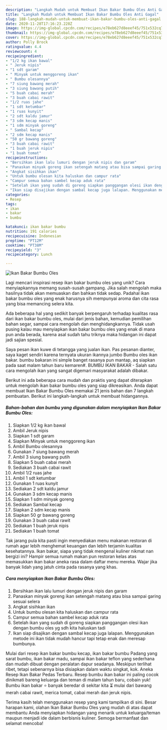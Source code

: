 ```yaml
---
description: "Langkah Mudah untuk Membuat Ikan Bakar Bumbu Oles Anti Gagal"
title: "Langkah Mudah untuk Membuat Ikan Bakar Bumbu Oles Anti Gagal"
slug: 188-langkah-mudah-untuk-membuat-ikan-bakar-bumbu-oles-anti-gagal
date: 2020-11-28T17:16:23.228Z
image: https://img-global.cpcdn.com/recipes/e78eb627d8eeef45/751x532cq70/ikan-bakar-bumbu-oles-foto-resep-utama.jpg
thumbnail: https://img-global.cpcdn.com/recipes/e78eb627d8eeef45/751x532cq70/ikan-bakar-bumbu-oles-foto-resep-utama.jpg
cover: https://img-global.cpcdn.com/recipes/e78eb627d8eeef45/751x532cq70/ikan-bakar-bumbu-oles-foto-resep-utama.jpg
author: Polly Brock
ratingvalue: 4.4
reviewcount: 4
recipeingredient:
- "1/2 kg ikan bawal"
- " Jeruk nipis"
- "1 sdt garam"
- " Minyak untuk menggoreng ikan"
- " Bumbu olesannya"
- "7 siung bawang merah"
- "3 siung bawang putih"
- "5 buah cabai merah"
- "3 buah cabai rawit"
- "1/2 ruas jahe"
- "1 sdt ketumbar"
- "1 ruas kunyit"
- "2 sdt kaldu jamur"
- "3 sdm kecap manis"
- "1 sdm minyak goreng"
- " Sambal kecap"
- "2 sdm kecap manis"
- "50 gr bawang goreng"
- "3 buah cabai rawit"
- "1 buah jeruk nipis"
- "1 buah tomat"
recipeinstructions:
- "Bersihkan ikan lalu lumuri dengan jeruk nipis dan garam"
- "Panaskan minyak goreng ikan setengah matang atau bisa sampai garing sesuai selera"
- "Angkat sisihkan ikan"
- "Untuk bumbu olesan kita haluskan dan campur rata"
- "Campur semua bahan sambel kecap aduk rata"
- "Setelah ikan yang sudah di goreng siapkan panggangan olesi ikan dengan bumbu oles yg sdh kita haluskan tadi"
- "Ikan siap disajikan dengan sambal kecap juga lalapan. Menggunakan metode ini ikan tidak mudah hancur tapi tetap enak dan meresap bumbunya."
categories:
- Resep
tags:
- ikan
- bakar
- bumbu

katakunci: ikan bakar bumbu 
nutrition: 191 calories
recipecuisine: Indonesian
preptime: "PT12M"
cooktime: "PT38M"
recipeyield: "3"
recipecategory: Lunch

---
```



![Ikan Bakar Bumbu Oles](https://img-global.cpcdn.com/recipes/e78eb627d8eeef45/751x532cq70/ikan-bakar-bumbu-oles-foto-resep-utama.jpg)

Lagi mencari inspirasi resep ikan bakar bumbu oles yang unik? Cara menyiapkannya memang susah-susah gampang. Jika salah mengolah maka hasilnya tidak akan memuaskan dan bahkan tidak sedap. Padahal ikan bakar bumbu oles yang enak harusnya sih mempunyai aroma dan cita rasa yang bisa memancing selera kita.

Ada beberapa hal yang sedikit banyak berpengaruh terhadap kualitas rasa dari ikan bakar bumbu oles, mulai dari jenis bahan, kemudian pemilihan bahan segar, sampai cara mengolah dan menghidangkannya. Tidak usah pusing kalau mau menyiapkan ikan bakar bumbu oles yang enak di mana pun anda berada, karena asal sudah tahu triknya maka hidangan ini dapat jadi sajian spesial.

Saya pesan ikan kuwe di tetangga yang jualan ikan. Pas pesanan dianter, saya kaget sendiri karena ternyata ukuran ikannya jumbo Bumbu oles ikan bakar. bumbu bakaran ini simple banget rasanya pun mantap, aq siapkan pada saat malam tahun baru kemaren#. BUMBU IKAN BAKAR - Salah satu cara mengolah ikan yang sangat digemari masyarakat adalah dibakar.


Berikut ini ada beberapa cara mudah dan praktis yang dapat diterapkan untuk mengolah ikan bakar bumbu oles yang siap dikreasikan. Anda dapat membuat Ikan Bakar Bumbu Oles memakai 21 jenis bahan dan 7 langkah pembuatan. Berikut ini langkah-langkah untuk membuat hidangannya.

<!--inarticleads1-->

##### Bahan-bahan dan bumbu yang digunakan dalam menyiapkan Ikan Bakar Bumbu Oles:

1. Siapkan 1/2 kg ikan bawal
1. Ambil  Jeruk nipis
1. Siapkan 1 sdt garam
1. Siapkan  Minyak untuk menggoreng ikan
1. Ambil  Bumbu olesannya
1. Gunakan 7 siung bawang merah
1. Ambil 3 siung bawang putih
1. Siapkan 5 buah cabai merah
1. Sediakan 3 buah cabai rawit
1. Ambil 1/2 ruas jahe
1. Ambil 1 sdt ketumbar
1. Gunakan 1 ruas kunyit
1. Sediakan 2 sdt kaldu jamur
1. Gunakan 3 sdm kecap manis
1. Siapkan 1 sdm minyak goreng
1. Sediakan  Sambal kecap
1. Siapkan 2 sdm kecap manis
1. Siapkan 50 gr bawang goreng
1. Gunakan 3 buah cabai rawit
1. Sediakan 1 buah jeruk nipis
1. Sediakan 1 buah tomat


Tak jarang pula kita pasti ingin menyediakan menu makanan restoran di rumah agar lebih menghemat keuangan dan lebih terjamin kualitas kesehatannya. Ikan bakar, siapa yang tidak mengenal kuliner nikmat nan bergizi ini? Hampir semua rumah makan pun restoran kelas atas memasukkan ikan bakar aneka rasa dalam daftar menu mereka. Wajar jika banyak lidah yang jatuh cinta pada rasanya yang khas. 

<!--inarticleads2-->

##### Cara menyiapkan Ikan Bakar Bumbu Oles:

1. Bersihkan ikan lalu lumuri dengan jeruk nipis dan garam
1. Panaskan minyak goreng ikan setengah matang atau bisa sampai garing sesuai selera
1. Angkat sisihkan ikan
1. Untuk bumbu olesan kita haluskan dan campur rata
1. Campur semua bahan sambel kecap aduk rata
1. Setelah ikan yang sudah di goreng siapkan panggangan olesi ikan dengan bumbu oles yg sdh kita haluskan tadi
1. Ikan siap disajikan dengan sambal kecap juga lalapan. Menggunakan metode ini ikan tidak mudah hancur tapi tetap enak dan meresap bumbunya.


Mulai dari resep ikan bakar bumbu kecap, ikan bakar bumbu Padang yang sarat bumbu, ikan bakar madu, sampai ikan bakar teflon yang sederhana dan mudah dibuat dengan peralatan dapur seadanya. Meskipun terlihat ribet, tetapi sebenarnya bisa disiapkan dalam waktu singkat, kok. Aneka Resep Ikan Bakar Pedas Terbaru. Resep bumbu ikan bakar ini paling cocok dinikmati bareng keluarga dan teman di malam tahun baru, cobain yuk! Bumbu ikan bakar ⭐ banyak beredar di sekitar kita ⏳ mulai dari bawang merah cabai rawit, merica tomat, cabai merah dan jeruk nipis. 

Terima kasih telah menggunakan resep yang kami tampilkan di sini. Besar harapan kami, olahan Ikan Bakar Bumbu Oles yang mudah di atas dapat membantu Anda menyiapkan hidangan yang menarik untuk keluarga/teman maupun menjadi ide dalam berbisnis kuliner. Semoga bermanfaat dan selamat mencoba!
